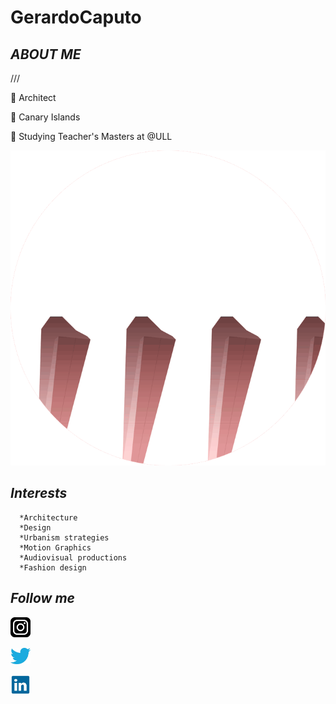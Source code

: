 # GerardoCaputo



## *ABOUT ME*

///

:city_sunset:            Architect 



:round_pushpin:        Canary Islands   




:ledger: Studying Teacher's Masters at @ULL 

![BrutalismGif](Graphics/upload-363dcaa0-d77a-11e6-8101-3d4e0ab58d00.jpeg)




## *Interests*
      *Architecture
      *Design
      *Urbanism strategies
      *Motion Graphics
      *Audiovisual productions
      *Fashion design




  ## *Follow me*        

   
   [<img src="Graphics/IG.jpeg" width="32">](https://www.instagram.com/)

   [<img src="Graphics/th.jpeg" width="32">](https://twitter.com/)

   [<img src="Graphics/th (1).jpeg" width="32">](https://es.linkedin.com/)